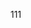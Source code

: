 111

<script setup>
import HomeSponsors from '../../.vitepress/theme/components/HomeSponsors.vue'
</script>

<HomeSponsors/>
<VueSchoolLink/>